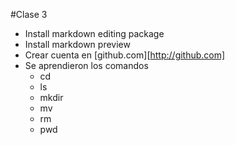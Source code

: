 #Clase 3

- Install markdown editing package
- Install markdown preview
- Crear cuenta en [github.com][http://github.com]
- Se aprendieron los comandos
	+ cd
	+ ls
	+ mkdir
	+ mv
	+ rm
	+ pwd
